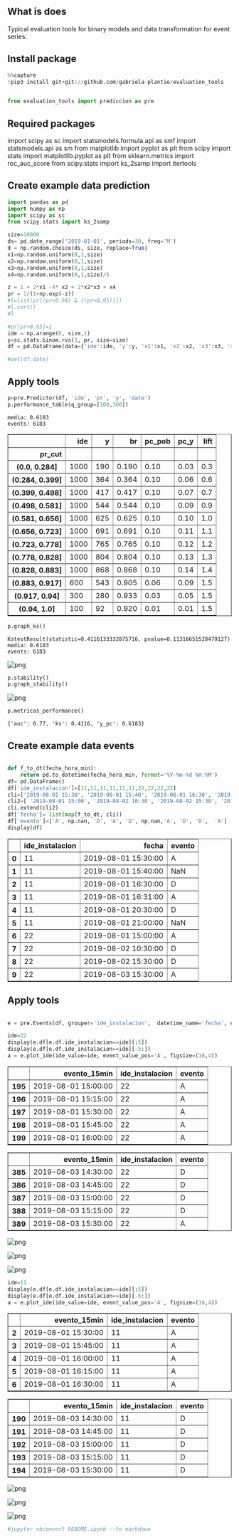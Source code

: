 ## What is does

Typical evaluation tools for binary models and data transformation for event series.

## Install package


```python
%%capture
!pip3 install git+git://github.com/gabriela-plantie/evaluation_tools
    
```


```python
from evaluation_tools import prediccion as pre
```

## Required packages
import scipy as sc
import statsmodels.formula.api as smf
import statsmodels.api as sm
from matplotlib import pyplot as plt
from scipy import stats
import matplotlib.pyplot as plt
from sklearn.metrics import roc_auc_score
from scipy.stats import ks_2samp
import itertools
## Create example data prediction


```python
import pandas as pd
import numpy as np
import scipy as sc
from scipy.stats import ks_2samp
```


```python
size=10000
ds= pd.date_range('2019-01-01', periods=30, freq='M')
d = np.random.choice(ds, size, replace=True)
x1=np.random.uniform(0,1,size)
x2=np.random.uniform(0,1,size)
x3=np.random.uniform(0,1,size)
x4=np.random.uniform(0,1,size)/5

z = 1 + 2*x1 -4* x2 + 2*x2*x3 + x4
pr = 1/(1+np.exp(-z))
#l=list(pr[(pr>0.94) & ((pr<0.95))])
#l.sort()
#l

#pr[pr>0.95]=1
ide = np.arange(0, size,1)
y=sc.stats.binom.rvs(1, pr, size=size)
df = pd.DataFrame(data={'ide':ide, 'y':y, 'x1':x1, 'x2':x2, 'x3':x3, 'x4':x4, 'pr':pr, 'date': d})

#set(df.date)
```

## Apply tools


```python
p=pre.Predictor(df, 'ide', 'pr', 'y', 'date')
p.performance_table(q_group=[100,300])
```

    media: 0.6183
    events: 6183





<div>

<table border="1" class="dataframe">
  <thead>
    <tr style="text-align: right;">
      <th></th>
      <th>ide</th>
      <th>y</th>
      <th>br</th>
      <th>pc_pob</th>
      <th>pc_y</th>
      <th>lift</th>
    </tr>
    <tr>
      <th>pr_cut</th>
      <th></th>
      <th></th>
      <th></th>
      <th></th>
      <th></th>
      <th></th>
    </tr>
  </thead>
  <tbody>
    <tr>
      <th>(0.0, 0.284]</th>
      <td>1000</td>
      <td>190</td>
      <td>0.190</td>
      <td>0.10</td>
      <td>0.03</td>
      <td>0.3</td>
    </tr>
    <tr>
      <th>(0.284, 0.399]</th>
      <td>1000</td>
      <td>364</td>
      <td>0.364</td>
      <td>0.10</td>
      <td>0.06</td>
      <td>0.6</td>
    </tr>
    <tr>
      <th>(0.399, 0.498]</th>
      <td>1000</td>
      <td>417</td>
      <td>0.417</td>
      <td>0.10</td>
      <td>0.07</td>
      <td>0.7</td>
    </tr>
    <tr>
      <th>(0.498, 0.581]</th>
      <td>1000</td>
      <td>544</td>
      <td>0.544</td>
      <td>0.10</td>
      <td>0.09</td>
      <td>0.9</td>
    </tr>
    <tr>
      <th>(0.581, 0.656]</th>
      <td>1000</td>
      <td>625</td>
      <td>0.625</td>
      <td>0.10</td>
      <td>0.10</td>
      <td>1.0</td>
    </tr>
    <tr>
      <th>(0.656, 0.723]</th>
      <td>1000</td>
      <td>691</td>
      <td>0.691</td>
      <td>0.10</td>
      <td>0.11</td>
      <td>1.1</td>
    </tr>
    <tr>
      <th>(0.723, 0.778]</th>
      <td>1000</td>
      <td>765</td>
      <td>0.765</td>
      <td>0.10</td>
      <td>0.12</td>
      <td>1.2</td>
    </tr>
    <tr>
      <th>(0.778, 0.828]</th>
      <td>1000</td>
      <td>804</td>
      <td>0.804</td>
      <td>0.10</td>
      <td>0.13</td>
      <td>1.3</td>
    </tr>
    <tr>
      <th>(0.828, 0.883]</th>
      <td>1000</td>
      <td>868</td>
      <td>0.868</td>
      <td>0.10</td>
      <td>0.14</td>
      <td>1.4</td>
    </tr>
    <tr>
      <th>(0.883, 0.917]</th>
      <td>600</td>
      <td>543</td>
      <td>0.905</td>
      <td>0.06</td>
      <td>0.09</td>
      <td>1.5</td>
    </tr>
    <tr>
      <th>(0.917, 0.94]</th>
      <td>300</td>
      <td>280</td>
      <td>0.933</td>
      <td>0.03</td>
      <td>0.05</td>
      <td>1.5</td>
    </tr>
    <tr>
      <th>(0.94, 1.0]</th>
      <td>100</td>
      <td>92</td>
      <td>0.920</td>
      <td>0.01</td>
      <td>0.01</td>
      <td>1.5</td>
    </tr>
  </tbody>
</table>
</div>




```python
p.graph_ks()
```

    KstestResult(statistic=0.4116133332875716, pvalue=0.11316651528479127)
    media: 0.6183
    events: 6183



    
![png](README_files/README_12_1.png)
    



```python
p.stability()
p.graph_stability()
```


    
![png](README_files/README_13_0.png)
    



```python
p.metricas_performance()
```




    {'auc': 0.77, 'ks': 0.4116, 'y_pc': 0.6183}



## Create example data events



```python

def f_to_dt(fecha_hora_min):
    return pd.to_datetime(fecha_hora_min, format='%Y-%m-%d %H:%M')
df= pd.DataFrame()
df['ide_instalacion']=[11,11,11,11,11,11,22,22,22,22]
cli=['2019-08-01 15:30', '2019-08-01 15:40', '2019-08-01 16:30', '2019-08-01 16:31','2019-08-01 20:30','2019-08-01 21:00']
cli2=[ '2019-08-01 15:00', '2019-08-02 10:30', '2019-08-02 15:30', '2019-08-03 15:30']
cli.extend(cli2)
df['fecha']= list(map(f_to_dt, cli))
df['evento']=['A', np.nan, 'D', 'A', 'D', np.nan,'A', 'D', 'D',  'A']
display(df)
```


<div>

<table border="1" class="dataframe">
  <thead>
    <tr style="text-align: right;">
      <th></th>
      <th>ide_instalacion</th>
      <th>fecha</th>
      <th>evento</th>
    </tr>
  </thead>
  <tbody>
    <tr>
      <th>0</th>
      <td>11</td>
      <td>2019-08-01 15:30:00</td>
      <td>A</td>
    </tr>
    <tr>
      <th>1</th>
      <td>11</td>
      <td>2019-08-01 15:40:00</td>
      <td>NaN</td>
    </tr>
    <tr>
      <th>2</th>
      <td>11</td>
      <td>2019-08-01 16:30:00</td>
      <td>D</td>
    </tr>
    <tr>
      <th>3</th>
      <td>11</td>
      <td>2019-08-01 16:31:00</td>
      <td>A</td>
    </tr>
    <tr>
      <th>4</th>
      <td>11</td>
      <td>2019-08-01 20:30:00</td>
      <td>D</td>
    </tr>
    <tr>
      <th>5</th>
      <td>11</td>
      <td>2019-08-01 21:00:00</td>
      <td>NaN</td>
    </tr>
    <tr>
      <th>6</th>
      <td>22</td>
      <td>2019-08-01 15:00:00</td>
      <td>A</td>
    </tr>
    <tr>
      <th>7</th>
      <td>22</td>
      <td>2019-08-02 10:30:00</td>
      <td>D</td>
    </tr>
    <tr>
      <th>8</th>
      <td>22</td>
      <td>2019-08-02 15:30:00</td>
      <td>D</td>
    </tr>
    <tr>
      <th>9</th>
      <td>22</td>
      <td>2019-08-03 15:30:00</td>
      <td>A</td>
    </tr>
  </tbody>
</table>
</div>


## Apply tools
    


```python

e = pre.Events(df, grouper='ide_instalacion',  datetime_name='fecha', event_name='evento', every_x_minutes=15)

ide=22
display(e.df[e.df.ide_instalacion==ide][:5])
display(e.df[e.df.ide_instalacion==ide][-5:])
a = e.plot_ide(ide_value=ide, event_value_pos='A', figsize=(16,4))

```


<div>

<table border="1" class="dataframe">
  <thead>
    <tr style="text-align: right;">
      <th></th>
      <th>evento_15min</th>
      <th>ide_instalacion</th>
      <th>evento</th>
    </tr>
  </thead>
  <tbody>
    <tr>
      <th>195</th>
      <td>2019-08-01 15:00:00</td>
      <td>22</td>
      <td>A</td>
    </tr>
    <tr>
      <th>196</th>
      <td>2019-08-01 15:15:00</td>
      <td>22</td>
      <td>A</td>
    </tr>
    <tr>
      <th>197</th>
      <td>2019-08-01 15:30:00</td>
      <td>22</td>
      <td>A</td>
    </tr>
    <tr>
      <th>198</th>
      <td>2019-08-01 15:45:00</td>
      <td>22</td>
      <td>A</td>
    </tr>
    <tr>
      <th>199</th>
      <td>2019-08-01 16:00:00</td>
      <td>22</td>
      <td>A</td>
    </tr>
  </tbody>
</table>
</div>



<div>

<table border="1" class="dataframe">
  <thead>
    <tr style="text-align: right;">
      <th></th>
      <th>evento_15min</th>
      <th>ide_instalacion</th>
      <th>evento</th>
    </tr>
  </thead>
  <tbody>
    <tr>
      <th>385</th>
      <td>2019-08-03 14:30:00</td>
      <td>22</td>
      <td>D</td>
    </tr>
    <tr>
      <th>386</th>
      <td>2019-08-03 14:45:00</td>
      <td>22</td>
      <td>D</td>
    </tr>
    <tr>
      <th>387</th>
      <td>2019-08-03 15:00:00</td>
      <td>22</td>
      <td>D</td>
    </tr>
    <tr>
      <th>388</th>
      <td>2019-08-03 15:15:00</td>
      <td>22</td>
      <td>D</td>
    </tr>
    <tr>
      <th>389</th>
      <td>2019-08-03 15:30:00</td>
      <td>22</td>
      <td>A</td>
    </tr>
  </tbody>
</table>
</div>



    
![png](README_files/README_18_2.png)
    



    
![png](README_files/README_18_3.png)
    



    
![png](README_files/README_18_4.png)
    



```python
ide=11
display(e.df[e.df.ide_instalacion==ide][:5])
display(e.df[e.df.ide_instalacion==ide][-5:])
a = e.plot_ide(ide_value=ide, event_value_pos='A', figsize=(16,4))

```


<div>
<style scoped>
    .dataframe tbody tr th:only-of-type {
        vertical-align: middle;
    }

    .dataframe tbody tr th {
        vertical-align: top;
    }

    .dataframe thead th {
        text-align: right;
    }
</style>
<table border="1" class="dataframe">
  <thead>
    <tr style="text-align: right;">
      <th></th>
      <th>evento_15min</th>
      <th>ide_instalacion</th>
      <th>evento</th>
    </tr>
  </thead>
  <tbody>
    <tr>
      <th>2</th>
      <td>2019-08-01 15:30:00</td>
      <td>11</td>
      <td>A</td>
    </tr>
    <tr>
      <th>3</th>
      <td>2019-08-01 15:45:00</td>
      <td>11</td>
      <td>A</td>
    </tr>
    <tr>
      <th>4</th>
      <td>2019-08-01 16:00:00</td>
      <td>11</td>
      <td>A</td>
    </tr>
    <tr>
      <th>5</th>
      <td>2019-08-01 16:15:00</td>
      <td>11</td>
      <td>A</td>
    </tr>
    <tr>
      <th>6</th>
      <td>2019-08-01 16:30:00</td>
      <td>11</td>
      <td>A</td>
    </tr>
  </tbody>
</table>
</div>



<div>
<style scoped>
    .dataframe tbody tr th:only-of-type {
        vertical-align: middle;
    }

    .dataframe tbody tr th {
        vertical-align: top;
    }

    .dataframe thead th {
        text-align: right;
    }
</style>
<table border="1" class="dataframe">
  <thead>
    <tr style="text-align: right;">
      <th></th>
      <th>evento_15min</th>
      <th>ide_instalacion</th>
      <th>evento</th>
    </tr>
  </thead>
  <tbody>
    <tr>
      <th>190</th>
      <td>2019-08-03 14:30:00</td>
      <td>11</td>
      <td>D</td>
    </tr>
    <tr>
      <th>191</th>
      <td>2019-08-03 14:45:00</td>
      <td>11</td>
      <td>D</td>
    </tr>
    <tr>
      <th>192</th>
      <td>2019-08-03 15:00:00</td>
      <td>11</td>
      <td>D</td>
    </tr>
    <tr>
      <th>193</th>
      <td>2019-08-03 15:15:00</td>
      <td>11</td>
      <td>D</td>
    </tr>
    <tr>
      <th>194</th>
      <td>2019-08-03 15:30:00</td>
      <td>11</td>
      <td>D</td>
    </tr>
  </tbody>
</table>
</div>



    
![png](README_files/README_19_2.png)
    



    
![png](README_files/README_19_3.png)
    



    
![png](README_files/README_19_4.png)
    



```python
#jupyter nbconvert README.ipynb --to markdown
```
